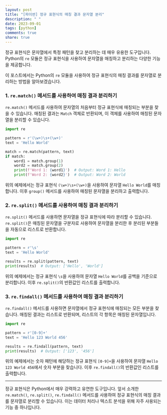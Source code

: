 ```yaml
---
layout: post
title: "[파이썬] 정규 표현식의 매칭 결과 문자열 분리"
description: " "
date: 2023-09-01
tags: [python]
comments: true
share: true
---
```


정규 표현식은 문자열에서 특정 패턴을 찾고 분리하는 데 매우 유용한 도구입니다. Python의 `re` 모듈은 정규 표현식을 사용하여 문자열을 매칭하고 분리하는 다양한 기능을 제공합니다.

이 포스트에서는 Python의 `re` 모듈을 사용하여 정규 표현식의 매칭 결과를 문자열로 분리하는 방법을 알아보겠습니다.

### 1. `re.match()` 메서드를 사용하여 매칭 결과 분리하기

`re.match()` 메서드를 사용하여 문자열의 처음부터 정규 표현식에 매칭되는 부분을 찾을 수 있습니다. 매칭된 결과는 `Match` 객체로 반환되며, 이 객체를 사용하여 매칭된 문자열을 분리할 수 있습니다.

```python
import re

pattern = r'(\w+)\s+(\w+)'
text = 'Hello World'

match = re.match(pattern, text)
if match:
    word1 = match.group(1)
    word2 = match.group(2)
    print(f'Word 1: {word1}')  # Output: Word 1: Hello
    print(f'Word 2: {word2}')  # Output: Word 2: World
```

위의 예제에서는 정규 표현식 `(\w+)\s+(\w+)`을 사용하여 문자열 `Hello World`를 매칭합니다. 이후 `group()` 메서드를 사용하여 매칭된 문자열을 분리하고 출력합니다.

### 2. `re.split()` 메서드를 사용하여 매칭 결과 분리하기

`re.split()` 메서드를 사용하면 문자열을 정규 표현식에 따라 분리할 수 있습니다. `re.split()`은 매칭된 문자열을 구분자로 사용하여 문자열을 분리한 후 분리된 부분들을 자동으로 리스트로 반환합니다.

```python
import re

pattern = r'\s'
text = 'Hello World'

results = re.split(pattern, text)
print(results)  # Output: ['Hello', 'World']
```

위의 예제에서는 정규 표현식 `\s`을 사용하여 문자열 `Hello World`를 공백을 기준으로 분리합니다. 이후 `re.split()`의 반환값인 리스트를 출력합니다.

### 3. `re.findall()` 메서드를 사용하여 매칭 결과 분리하기

`re.findall()` 메서드를 사용하면 문자열에서 정규 표현식에 매칭되는 모든 부분을 찾습니다. 매칭된 결과는 리스트로 반환되며, 리스트의 각 항목은 매칭된 문자열입니다.

```python
import re

pattern = r'[0-9]+'
text = 'Hello 123 World 456'

results = re.findall(pattern, text)
print(results)  # Output: ['123', '456']
```

위의 예제에서는 숫자 패턴에 해당하는 정규 표현식 `[0-9]+`을 사용하여 문자열 `Hello 123 World 456`에서 숫자 부분을 찾습니다. 이후 `re.findall()`의 반환값인 리스트를 출력합니다.

---

정규 표현식은 Python에서 매우 강력하고 유연한 도구입니다. 앞서 소개한 `re.match()`, `re.split()`, `re.findall()` 메서드를 사용하여 정규 표현식의 매칭 결과를 문자열로 분리할 수 있습니다. 이는 데이터 처리나 텍스트 분석을 위해 자주 사용되는 기능 중 하나입니다.